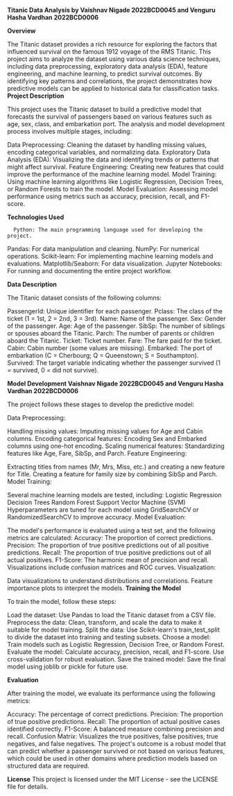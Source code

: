 **Titanic Data Analysis by Vaishnav Nigade 2022BCD0045 and Venguru Hasha Vardhan 2022BCD0006**

**Overview**

The Titanic dataset provides a rich resource for exploring the factors
 that influenced survival on the famous 1912 voyage of the RMS Titanic. 
 This project aims to analyze the dataset using various data science 
 techniques, including data preprocessing, exploratory data analysis 
 (EDA), feature engineering, and machine learning, to predict survival
  outcomes. By identifying key patterns and correlations, the project 
  demonstrates how predictive models can be applied to historical data 
  for classification tasks.
**Project Description**

This project uses the Titanic dataset to build a predictive model that forecasts the survival of passengers based on various features such as age, sex, class, and embarkation port. The analysis and model development process involves multiple stages, including:

Data Preprocessing: Cleaning the dataset by handling missing values, encoding categorical variables, and normalizing data.
Exploratory Data Analysis (EDA): Visualizing the data and identifying trends or patterns that might affect survival.
Feature Engineering: Creating new features that could improve the performance of the machine learning model.
Model Training: Using machine learning algorithms like Logistic Regression, Decision Trees, or Random Forests to train the model.
Model Evaluation: Assessing model performance using metrics such as accuracy, precision, recall, and F1-score.

**Technologies Used**

      Python: The main programming language used for developing the project.
Pandas: For data manipulation and cleaning.
NumPy: For numerical operations.
Scikit-learn: For implementing machine learning models and evaluations.
Matplotlib/Seaborn: For data visualization.
Jupyter Notebooks: For running and documenting the entire project workflow.

**Data Description**

The Titanic dataset consists of the following columns:

PassengerId: Unique identifier for each passenger.
Pclass: The class of the ticket (1 = 1st, 2 = 2nd, 3 = 3rd).
Name: Name of the passenger.
Sex: Gender of the passenger.
Age: Age of the passenger.
SibSp: The number of siblings or spouses aboard the Titanic.
Parch: The number of parents or children aboard the Titanic.
Ticket: Ticket number.
Fare: The fare paid for the ticket.
Cabin: Cabin number (some values are missing).
Embarked: The port of embarkation (C = Cherbourg; Q = Queenstown; S = Southampton).
Survived: The target variable indicating whether the passenger survived (1 = survived, 0 = did not survive).

**Model Development  Vaishnav Nigade 2022BCD0045 and Venguru Hasha Vardhan 2022BCD0006**

The project follows these stages to develop the predictive model:

Data Preprocessing:

Handling missing values: Imputing missing values for Age and Cabin columns.
Encoding categorical features: Encoding Sex and Embarked columns using one-hot encoding.
Scaling numerical features: Standardizing features like Age, Fare, SibSp, and Parch.
Feature Engineering:

Extracting titles from names (Mr, Mrs, Miss, etc.) and creating a new feature for Title.
Creating a feature for family size by combining SibSp and Parch.
Model Training:

Several machine learning models are tested, including:
Logistic Regression
Decision Trees
Random Forest
Support Vector Machine (SVM)
Hyperparameters are tuned for each model using GridSearchCV or RandomizedSearchCV to improve accuracy.
Model Evaluation:

The model's performance is evaluated using a test set, and the following metrics are calculated:
Accuracy: The proportion of correct predictions.
Precision: The proportion of true positive predictions out of all positive predictions.
Recall: The proportion of true positive predictions out of all actual positives.
F1-Score: The harmonic mean of precision and recall.
Visualizations include confusion matrices and ROC curves.
Visualization:

Data visualizations to understand distributions and correlations.
Feature importance plots to interpret the models.
**Training the Model**

To train the model, follow these steps:

Load the dataset: Use Pandas to load the Titanic dataset from a CSV file.
Preprocess the data: Clean, transform, and scale the data to make it suitable for model training.
Split the data: Use Scikit-learn's train_test_split to divide the dataset into training and testing subsets.
Choose a model: Train models such as Logistic Regression, Decision Tree, or Random Forest.
Evaluate the model: Calculate accuracy, precision, recall, and F1-score. Use cross-validation for robust evaluation.
Save the trained model: Save the final model using joblib or pickle for future use.

**Evaluation**

After training the model, we evaluate its performance using the following metrics:

Accuracy: The percentage of correct predictions.
Precision: The proportion of true positive predictions.
Recall: The proportion of actual positive cases identified correctly.
F1-Score: A balanced measure combining precision and recall.
Confusion Matrix: Visualizes the true positives, false positives, true negatives, and false negatives.
The project's outcome is a robust model that can predict whether a passenger survived or not based on various features, which could be used in other domains where prediction models based on structured data are required.

**License**
This project is licensed under the MIT License - see the LICENSE file for details.

